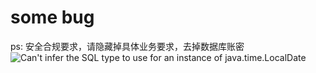 # some bug
ps: 安全合规要求，请隐藏掉具体业务要求，去掉数据库账密
![Can't infer the SQL type to use for an instance of java.time.LocalDate](/cn/model/TestModel)
